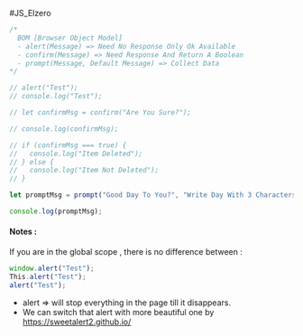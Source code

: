 #JS_Elzero 

```js
/*
  BOM [Browser Object Model]
  - alert(Message) => Need No Response Only Ok Available
  - confirm(Message) => Need Response And Return A Boolean
  - prompt(Message, Default Message) => Collect Data
*/

// alert("Test");
// console.log("Test");

// let confirmMsg = confirm("Are You Sure?");

// console.log(confirmMsg);

// if (confirmMsg === true) {
//   console.log("Item Deleted");
// } else {
//   console.log("Item Not Deleted");
// }

let promptMsg = prompt("Good Day To You?", "Write Day With 3 Characters");

console.log(promptMsg);
```

#### Notes :
If you are in the global scope , there is no difference between :
 ```js
 window.alert("Test");
 This.alert("Test");
 alert("Test");
 ```
- alert => will stop everything in the page till it disappears.
- We can switch that alert with more beautiful one by https://sweetalert2.github.io/

